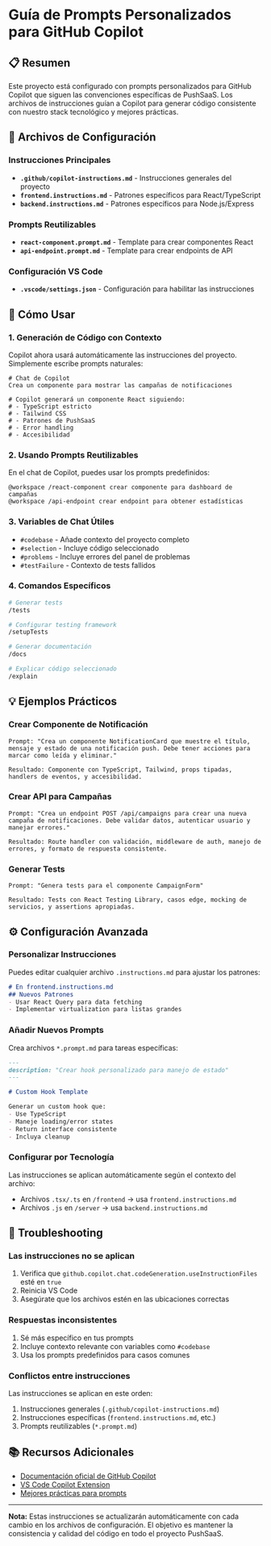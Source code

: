# Guía de Prompts Personalizados para GitHub Copilot

## 📋 Resumen

Este proyecto está configurado con prompts personalizados para GitHub Copilot que siguen las convenciones específicas de PushSaaS. Los archivos de instrucciones guían a Copilot para generar código consistente con nuestro stack tecnológico y mejores prácticas.

## 📁 Archivos de Configuración

### Instrucciones Principales
- **`.github/copilot-instructions.md`** - Instrucciones generales del proyecto
- **`frontend.instructions.md`** - Patrones específicos para React/TypeScript
- **`backend.instructions.md`** - Patrones específicos para Node.js/Express

### Prompts Reutilizables
- **`react-component.prompt.md`** - Template para crear componentes React
- **`api-endpoint.prompt.md`** - Template para crear endpoints de API

### Configuración VS Code
- **`.vscode/settings.json`** - Configuración para habilitar las instrucciones

## 🚀 Cómo Usar

### 1. Generación de Código con Contexto

Copilot ahora usará automáticamente las instrucciones del proyecto. Simplemente escribe prompts naturales:

```
# Chat de Copilot
Crea un componente para mostrar las campañas de notificaciones

# Copilot generará un componente React siguiendo:
# - TypeScript estricto
# - Tailwind CSS
# - Patrones de PushSaaS
# - Error handling
# - Accesibilidad
```

### 2. Usando Prompts Reutilizables

En el chat de Copilot, puedes usar los prompts predefinidos:

```
@workspace /react-component crear componente para dashboard de campañas
@workspace /api-endpoint crear endpoint para obtener estadísticas
```

### 3. Variables de Chat Útiles

- `#codebase` - Añade contexto del proyecto completo
- `#selection` - Incluye código seleccionado
- `#problems` - Incluye errores del panel de problemas
- `#testFailure` - Contexto de tests fallidos

### 4. Comandos Específicos

```bash
# Generar tests
/tests

# Configurar testing framework
/setupTests

# Generar documentación
/docs

# Explicar código seleccionado
/explain
```

## 💡 Ejemplos Prácticos

### Crear Componente de Notificación

```
Prompt: "Crea un componente NotificationCard que muestre el título, mensaje y estado de una notificación push. Debe tener acciones para marcar como leída y eliminar."

Resultado: Componente con TypeScript, Tailwind, props tipadas, handlers de eventos, y accesibilidad.
```

### Crear API para Campañas

```
Prompt: "Crea un endpoint POST /api/campaigns para crear una nueva campaña de notificaciones. Debe validar datos, autenticar usuario y manejar errores."

Resultado: Route handler con validación, middleware de auth, manejo de errores, y formato de respuesta consistente.
```

### Generar Tests

```
Prompt: "Genera tests para el componente CampaignForm"

Resultado: Tests con React Testing Library, casos edge, mocking de servicios, y assertions apropiadas.
```

## ⚙️ Configuración Avanzada

### Personalizar Instrucciones

Puedes editar cualquier archivo `.instructions.md` para ajustar los patrones:

```markdown
# En frontend.instructions.md
## Nuevos Patrones
- Usar React Query para data fetching
- Implementar virtualization para listas grandes
```

### Añadir Nuevos Prompts

Crea archivos `*.prompt.md` para tareas específicas:

```markdown
---
description: "Crear hook personalizado para manejo de estado"
---

# Custom Hook Template

Generar un custom hook que:
- Use TypeScript
- Maneje loading/error states
- Return interface consistente
- Incluya cleanup
```

### Configurar por Tecnología

Las instrucciones se aplican automáticamente según el contexto del archivo:
- Archivos `.tsx/.ts` en `/frontend` → usa `frontend.instructions.md`
- Archivos `.js` en `/server` → usa `backend.instructions.md`

## 🔧 Troubleshooting

### Las instrucciones no se aplican
1. Verifica que `github.copilot.chat.codeGeneration.useInstructionFiles` esté en `true`
2. Reinicia VS Code
3. Asegúrate que los archivos estén en las ubicaciones correctas

### Respuestas inconsistentes
1. Sé más específico en tus prompts
2. Incluye contexto relevante con variables como `#codebase`
3. Usa los prompts predefinidos para casos comunes

### Conflictos entre instrucciones
Las instrucciones se aplican en este orden:
1. Instrucciones generales (`.github/copilot-instructions.md`)
2. Instrucciones específicas (`frontend.instructions.md`, etc.)
3. Prompts reutilizables (`*.prompt.md`)

## 📚 Recursos Adicionales

- [Documentación oficial de GitHub Copilot](https://docs.github.com/copilot)
- [VS Code Copilot Extension](https://marketplace.visualstudio.com/items?itemName=GitHub.copilot)
- [Mejores prácticas para prompts](https://github.com/microsoft/copilot-docs)

---

**Nota:** Estas instrucciones se actualizarán automáticamente con cada cambio en los archivos de configuración. El objetivo es mantener la consistencia y calidad del código en todo el proyecto PushSaaS.